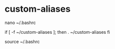# custom-aliases

nano ~/.bashrc

if [ -f ~/custom-aliases ]; then
    . ~/custom-aliases
fi

source ~/.bashrc
